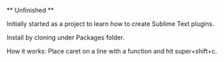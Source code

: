 
** Unfinished **

Initially started as a project to learn how to create Sublime Text plugins.

Install by cloning under Packages folder.

How it works:
  Place caret on a line with a function and hit super+shift+c.
